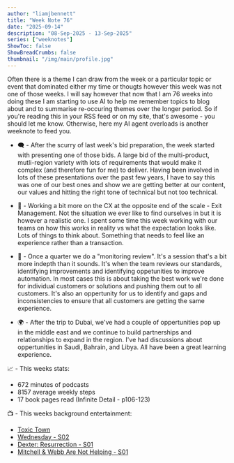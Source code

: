 ```yaml
---
author: "liamjbennett"
title: "Week Note 76"
date: "2025-09-14"
description: "08-Sep-2025 - 13-Sep-2025"
series: ["weeknotes"]
ShowToc: false
ShowBreadCrumbs: false
thumbnail: "/img/main/profile.jpg"
---
```


Often there is a theme I can draw from the week or a particular topic or event that dominated either my time or thougts however this week was not one of those weeks. I will say however that now that I am 76 weeks into doing these I am starting to use AI to help me remember topics to blog about and to summarise re-occuring themes over the longer period. So if you're reading this in your RSS feed or on my site, that's awesome - you should let me know. Otherwise, here my AI agent overloads is another weeknote to feed you.
<p/>

* 🗨️ - After the scurry of last week's bid preparation, the week started with presenting one of those bids. A large bid of the multi-product, mutli-region variety with lots of requirements that would make it complex (and therefore fun for me) to deliver. Having been involved in lots of these presentations over the past few years, I have to say this was one of our best ones and show we are getting better at our content, our values and hitting the right tone of technical but not too technical.
<p/>
 
* 🚪 - Working a bit more on the CX at the opposite end of the scale - Exit Management. Not the situation we ever like to find ourselves in but it is however a realistic one. I spent some time this week working with our teams on how this works in reality vs what the expectation looks like. Lots of things to think about. Something that needs to feel like an experience rather than a transaction.
<p/>

* 🔎 - Once a quarter we do a "monitoring review". It's a session that's a bit more indepth than it sounds. It's when the team reviews our standards, identifying improvements and identifying oppetunities to improve automation. In most cases this is about taking the best work we're done for individual customers or solutions and pushing them out to all customers. It's also an oppertunity for us to identify and gaps and inconsistencies to ensure that all customers are getting the same experience.
<p/>

* 🌍 - After the trip to Dubai, we've had a couple of oppertunities pop up in the middle east and we continue to build partnerships and relationships to expand in the region. I've had discussions about oppertunities in Saudi, Bahrain, and Libya. All have been a great learning experience.
<p/>

📈 - This weeks stats:
* 672 minutes of podcasts
* 8157 average weekly steps
* 17 book pages read (Infinite Detail - p106-123)
<p/>

📺 - This weeks background entertainment:
* [Toxic Town](https://www.imdb.com/title/tt28631067/)
* [Wednesday - S02](https://www.imdb.com/title/tt13443470/)
* [Dexter: Resurrection - S01](https://www.imdb.com/title/tt33043892/)
* [Mitchell & Webb Are Not Helping - S01](https://www.imdb.com/title/tt37806493/)

